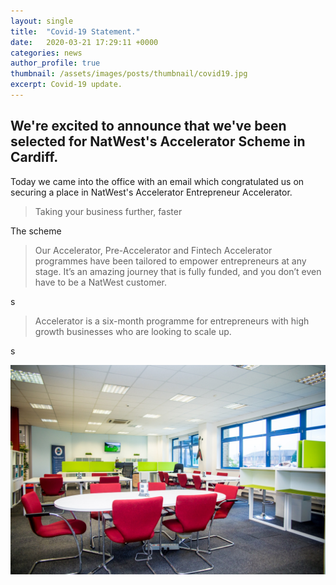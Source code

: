 ```yaml
---
layout: single
title:  "Covid-19 Statement."
date:   2020-03-21 17:29:11 +0000
categories: news
author_profile: true
thumbnail: /assets/images/posts/thumbnail/covid19.jpg
excerpt: Covid-19 update.
---
```


## We're excited to announce that we've been selected for NatWest's Accelerator Scheme in Cardiff.

Today we came into the office with an email which congratulated us on securing a place in NatWest's Accelerator Entrepreneur Accelerator.

> Taking your business further, faster

The scheme

> Our Accelerator, Pre-Accelerator and Fintech Accelerator programmes have been tailored to empower entrepreneurs at any stage. It’s an amazing journey that is fully funded, and you don’t even have to be a NatWest customer.

s

> Accelerator is a six-month programme for entrepreneurs with high growth businesses who are looking to scale up.

s

<img class="lazy" src="/assets/images/welsh-ice.jpg" />


<a href="https://www.business.natwest.com/business/business-services/entrepreneur-accelerator.html" />
